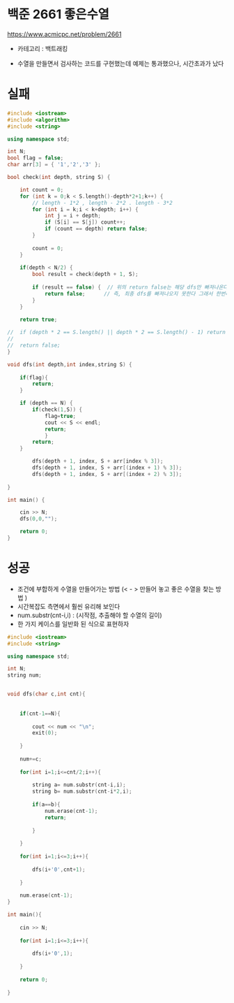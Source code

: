 # 백준 2661 좋은수열

https://www.acmicpc.net/problem/2661

- 카테고리 : 백트래킹

- 수열을 만들면서 검사하는 코드를 구현했는데 예제는 통과했으나, 시간초과가 났다


# 실패

```c++
#include <iostream>
#include <algorithm>
#include <string>

using namespace std;

int N;
bool flag = false;
char arr[3] = { '1','2','3' };

bool check(int depth, string S) {

	int count = 0;
	for (int k = 0;k < S.length()-depth*2+1;k++) {
		// length - 1*2 , length - 2*2 . length - 3*2
		for (int i = k;i < k+depth; i++) {
			int j = i + depth;
			if (S[i] == S[j]) count++;
			if (count == depth) return false;
		}
		
		count = 0;
	}
	
	if(depth < N/2) {
		bool result = check(depth + 1, S);	
	
		if (result == false) {  // 위의 return false는 해당 dfs만 빠져나온다 
			return false;      // 즉, 최종 dfs를 빠져나오지 못한다 그래서 한번더 false를 return
		}
	}
	
	return true;

//	if (depth * 2 == S.length() || depth * 2 == S.length() - 1)	return true;
//	
//	return false;	
}

void dfs(int depth,int index,string S) {
	
	if(flag){
		return;
	}

	if (depth == N) {
		if(check(1,S)) {
			flag=true;
			cout << S << endl;
			return;
			}
		return;			
	}

		dfs(depth + 1, index, S + arr[index % 3]);
		dfs(depth + 1, index, S + arr[(index + 1) % 3]);
		dfs(depth + 1, index, S + arr[(index + 2) % 3]);	
    
}

int main() {

	cin >> N;
	dfs(0,0,"");

	return 0;
}
```



# 성공

- 조건에 부합하게 수열을 만들어가는 방법 (< - > 만들어 놓고 좋은 수열을 찾는 방법 )
- 시간복잡도 측면에서 훨씬 유리해 보인다
- num.substr(cnt-i,i) : (시작점, 추출해야 할 수열의 길이)
- 한 가지 케이스를 일반화 된 식으로 표현하자



```c++
#include <iostream>
#include <string>

using namespace std;

int N;
string num;


void dfs(char c,int cnt){
	
	
	if(cnt-1==N){
		
		cout << num << "\n";
		exit(0);	
		
	}
	
	num+=c;
	
	for(int i=1;i<=cnt/2;i++){
		
		string a= num.substr(cnt-i,i);
		string b= num.substr(cnt-i*2,i);
		
		if(a==b){
			num.erase(cnt-1);
			return;
			
		}
		
	}
	
	for(int i=1;i<=3;i++){
		
		dfs(i+'0',cnt+1);
	
	}
	
	num.erase(cnt-1);    
}

int main(){
	
	cin >> N;
	
	for(int i=1;i<=3;i++){
		
		dfs(i+'0',1);
		
	}
	
	return 0;
	
}
```

